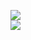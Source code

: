 [![](https://img.shields.io/badge/Made%20With-Github%20Spray-lightgrey.svg?style=for-the-badge&logo=github)](https://github.com/Annihil/github-spray#31668)  
[![](https://i.imgur.com/2DrTn0Z.gif)](https://github.com/Annihil/github-spray)